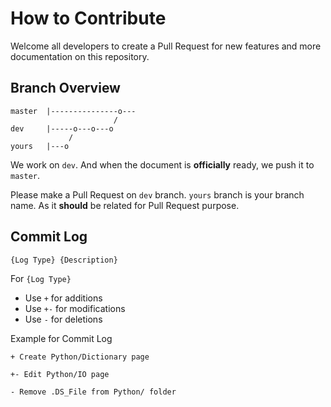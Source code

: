 # How to Contribute
Welcome all developers to create a Pull Request for new features and more documentation on this repository.

## Branch Overview
```
master  |---------------o---
                       /
dev     |-----o---o---o
             /
yours   |---o
```

We work on `dev`. And when the document is **officially** ready, we push it to `master`. 

Please make a Pull Request on `dev` branch. `yours` branch is your branch name. As it **should** be related for Pull Request purpose.

## Commit Log
```
{Log Type} {Description}
```

For `{Log Type}`
- Use `+` for additions
- Use `+-` for modifications
- Use `-` for deletions

Example for Commit Log
```
+ Create Python/Dictionary page

+- Edit Python/IO page

- Remove .DS_File from Python/ folder
```